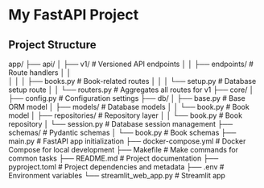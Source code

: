 # My FastAPI Project

## Project Structure

app/
├── api/
│   ├── v1/                   # Versioned API endpoints
│   │   ├── endpoints/        # Route handlers
│   │  
│   │   │   ├── books.py      # Book-related routes
│   │   │   └── setup.py      # Database setup route
│   │   └── routers.py        # Aggregates all routes for v1
├── core/
│   ├── config.py             # Configuration settings
├── db/
│   ├── base.py               # Base ORM model
│   ├── models/               # Database models
│   │   └── book.py           # Book model
│   ├── repositories/         # Repository layer
│   │   └── book.py           # Book repository
│   └── session.py            # Database session management
├── schemas/                  # Pydantic schemas
│   └── book.py               # Book schemas
├── main.py                   # FastAPI app initialization
├── docker-compose.yml        # Docker Compose for local development
├── Makefile                  # Make commands for common tasks
├── README.md                 # Project documentation
├── pyproject.toml            # Project dependencies and metadata
├── .env                      # Environment variables
└── streamlit_web_app.py      # Streamlit app
